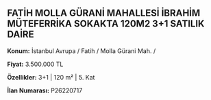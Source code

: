 ## FATİH MOLLA GÜRANİ MAHALLESİ İBRAHİM MÜTEFERRİKA SOKAKTA 120M2 3+1 SATILIK DAİRE

**Konum:** İstanbul Avrupa / Fatih / Molla Gürani Mah. /

**Fiyat:** 3.500.000 TL

**Özellikler:** 3+1 | 120 m² | 5. Kat

**İlan Numarası:** P26220717
